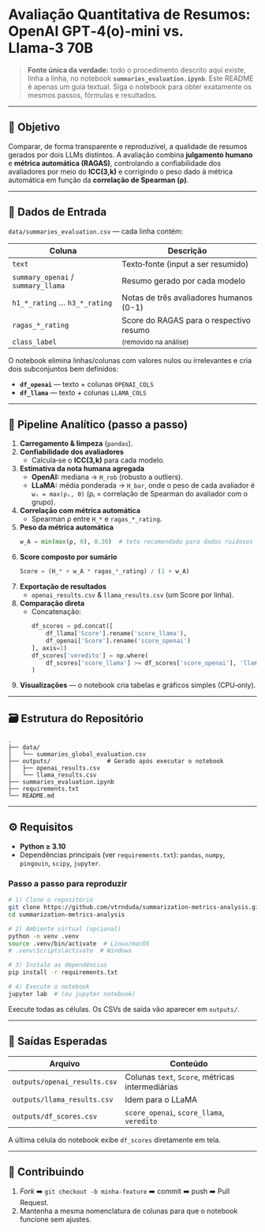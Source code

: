 # Avaliação Quantitativa de Resumos: **OpenAI GPT‑4(o)-mini** vs. **Llama‑3 70B**

> **Fonte única da verdade:** todo o procedimento descrito aqui existe, linha a linha, no notebook **`summaries_evaluation.ipynb`**.  Este README é apenas um guia textual. Siga o notebook para obter exatamente os mesmos passos, fórmulas e resultados.

---

## 🎯 Objetivo

Comparar, de forma transparente e reproduzível, a qualidade de resumos gerados por dois LLMs distintos.  A avaliação combina **julgamento humano** e **métrica automática (RAGAS)**, controlando a confiabilidade dos avaliadores por meio do **ICC(3,k)** e corrigindo o peso dado à métrica automática em função da **correlação de Spearman (ρ)**.

---

## 📂 Dados de Entrada

`data/summaries_evaluation.csv` — cada linha contém:

| Coluna                           | Descrição                                      |
| -------------------------------- | ---------------------------------------------- |
| `text`                           | Texto‑fonte (input a ser resumido)             |
| `summary_openai` / `summary_llama` | Resumo gerado por cada modelo                |
| `h1_*_rating` … `h3_*_rating`    | Notas de três avaliadores humanos (0-1)        |
| `ragas_*_rating`                 | Score do RAGAS para o respectivo resumo       |
| `class_label`                    | <small>(removido na análise)</small>           |

O notebook elimina linhas/colunas com valores nulos ou irrelevantes e cria dois subconjuntos bem definidos:

* **`df_openai`** — texto + colunas `OPENAI_COLS`
* **`df_llama`**  — texto + colunas `LLAMA_COLS`

---

## 🔬 Pipeline Analítico (passo a passo)

1. **Carregamento & limpeza** (`pandas`).
2. **Confiabilidade dos avaliadores**
   * Calcula‐se o **ICC(3,k)** para cada modelo.
3. **Estimativa da nota humana agregada**
   * **OpenAI:** mediana → `H_rob` (robusto a outliers).
   * **LLaMA:** média ponderada → `H_bar`, onde o peso de cada avaliador é `wᵢ = max(ρᵢ, 0)` (ρᵢ = correlação de Spearman do avaliador com o grupo).
4. **Correlação com métrica automática**
   * Spearman ρ entre `H_*` e `ragas_*_rating`.
5. **Peso da métrica automática**
   ```python
   w_A = min(max(ρ, 0), 0.30)  # teto recomendado para dados ruidosos
   ```
6. **Score composto por sumário**
   ```python
   Score = (H_* + w_A * ragas_*_rating) / (1 + w_A)
   ```
7. **Exportação de resultados**
   * `openai_results.csv` & `llama_results.csv` (um Score por linha).
8. **Comparação direta**
   * Concatenação:
     ```python
     df_scores = pd.concat([
         df_llama['Score'].rename('score_llama'),
         df_openai['Score'].rename('score_openai')
     ], axis=1)
     df_scores['veredito'] = np.where(
         df_scores['score_llama'] >= df_scores['score_openai'], 'llama', 'openai'
     )
     ```
9. **Visualizações** — o notebook cria tabelas e gráficos simples (CPU‑only).

---

## 🗃️ Estrutura do Repositório

```text
.
├── data/
│   └── summaries_global_evaluation.csv
├── outputs/                # Gerado após executar o notebook
│   ├── openai_results.csv
│   └── llama_results.csv
├── summaries_evaluation.ipynb
├── requirements.txt
└── README.md
```

---

## ⚙️ Requisitos

* **Python ≥ 3.10**
* Dependências principais (ver `requirements.txt`): `pandas`, `numpy`, `pingouin`, `scipy`, `jupyter`.

### Passo a passo para reproduzir
```bash
# 1) Clone o repositório
git clone https://github.com/vtrnduda/summarization-metrics-analysis.git
cd summarization-metrics-analysis

# 2) Ambiente virtual (opcional)
python -m venv .venv
source .venv/bin/activate  # Linux/macOS
# .venv\Scripts\activate  # Windows

# 3) Instale as dependências
pip install -r requirements.txt

# 4) Execute o notebook
jupyter lab  # (ou jupyter notebook)
```
Execute todas as células. Os CSVs de saída vão aparecer em `outputs/`.

---

## 📑 Saídas Esperadas

| Arquivo                        | Conteúdo                                        |
| ------------------------------ | ---------------------------------------------- |
| `outputs/openai_results.csv`   | Colunas `text`, `Score`, métricas intermediárias |
| `outputs/llama_results.csv`    | Idem para o LLaMA                               |
| `outputs/df_scores.csv`        | `score_openai`, `score_llama`, `veredito`       |

A última célula do notebook exibe `df_scores` diretamente em tela.

---

## 🤝 Contribuindo

1. *Fork* ➡️  `git checkout -b minha‑feature` ➡️  commit ➡️  push ➡️  Pull Request.
2. Mantenha a mesma nomenclatura de colunas para que o notebook funcione sem ajustes.

